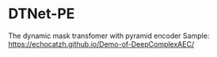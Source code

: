 # DTNet-PE
The dynamic mask transfomer with pyramid encoder 
Sample: https://echocatzh.github.io/Demo-of-DeepComplexAEC/
